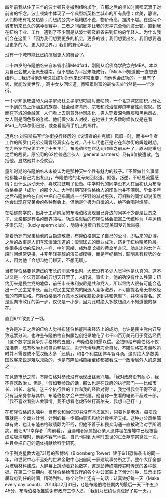 


四年前我从住了三年的波士顿只身搬到纽约求学，自那之后的很长时间都沉湎于对前者的怀念。波士顿集中体现了一个典型新英格兰城市的所有美德：优美，静谧，人们彬彬有礼又热情；而纽约公共环境糟糕不说，物价奇高，拥挤不堪。在这两个城市历来已久的某种竞赛中，二者之间的反差让我的天平完全倾向波士顿。直到我在纽约毕业、工作，遇到了不少同是从波士顿及麻省来到纽约的年轻人。为什么我们会在这里？「因为我们想要更多的机会，更多的钱；我们想要出名，我们想要遇见更多的人，更大的世界。」我们的野心叫到。

没有一个城市能比纽约撑起更大的舞台了。

二十四岁的布隆伯格来自麻省小镇Medford，刚刚从哈佛商学院念完MBA。本以为自己会被入伍派去越南，但不想因为平足未能成行。「Michael知道他一直想去纽约……我记得他对我说过成功对他来说非常重要，而他也会成功的。一旦有了钱，就能改变世界。」高中女友回忆道。而积累财富的最快去处当然是——华尔街。

一个求知欲旺盛的人类学家或社会学家很可能对曼哈顿，一个北京城区面积六分之一不到的岛上所涵盖的族裔、社会经济背景、宗教和政治信仰的丰富性而惊叹。然而在下城的金融区，人们看上去则意外地同质化：男人穿着深色西服和黑色风衣，女人则是同色系的套裙。他们很少和人对视，在地铁上大多数时候仅仅是在看iPad上的华尔街日报，或查看黑莓手机上的邮件。

迈克尔·刘易斯描写华尔街投行经历的《说谎者的扑克牌》风靡一时，而书中作者工作的所罗门兄弟公司曾经真实存在过，八十年代也正是它在华尔街的辉煌时期。在为所罗门兄弟工作了十五年后，布隆伯格在它达到顶峰之前离开了。原因是重组之后的裁员。原公司的62位普通合伙人（general partners）只有6位被遣散，包括他。显然他并不受欢迎。

童年时期的布隆伯格从未被认为是那种天生个性有魅力的孩子。「不管做什么事情他都能以自己为出发点」，布隆伯格的老母亲回忆道。倔强，叛逆，不轻易流露感情；没什么运动天分，喜欢捣鼓电子设备。中学时代的同学没有人在当初认为布隆伯格会是「成功」的那个人。大学时期布隆伯格给人的印象也并不深刻。毕业多年之后布隆伯格在自传中把自己描画成一个狂野的派对男孩，可相熟的同学却说虽然他会出现在兄弟会的各种聚会上，但他是个极为自律的人，绝不会喝得烂醉。

在哈佛商学院，出身于工薪阶层的布隆伯格发现自己身边的同学不少都是巨贾之子，父亲都是有名的商界领袖。功成名就后的布隆伯格会把富二代统称为「幸运精子俱乐部」（lucky sperm club），隐隐中透着自我实现美国梦的优越感。

拿着所罗门兄弟给他的巨额遣散费，布隆伯格创立了自己的公司，即后来的彭博。之后的故事是人们喜欢津津乐道的：滚雪球式的商业成功，跻身于纽约精英阶层。像很多成功的纽约人一样，中年离婚，成为曼哈顿的黄金单身汉。他身边的女伴有段时间经常更换，并非年轻美貌的演员或模特，而是年纪相当，聪明且有权势的女人，因为他「会想和她们聊天，不想无聊」。

当布隆伯格要竞选纽约市长的消息传出时，大概没有多少人觉得他是认真的。这不过又是一个亿万富翁的异想天开罢了，人们说。事实上，他的确没有什么胜算：纽约历来是民主党的地盘，前任市长朱利安尼是共和党人，所以纽约人很有可能会选出一个民主党市长。而此时民主党党内的候选人竞争激烈，不可能提名毫无参政经验的布隆伯格。布隆伯格毫不介意地改换党籍投身到共和党麾下，并获得提名。这是迈向市政厅的第一步，仅仅是一小步，因为此时绝大多数纽约人不知道他的存在。

直到9/11改变了一切。

也许是冲击之后的纽约人觉得布隆伯格能带来经济上的成功，也许是民主党内讧导致选票分流，也许是布隆伯格自掏腰包创纪录地花了七千四百万美元用于竞选经费（这个数字是竞争对手格林的五倍），布隆伯格如愿以偿。金钱带给布隆伯格不仅是选票，还有政治上的自由和独立。由于政治经费完全自付，布隆伯格在考量政策时并不需要或不愿权衡太多「还债」，和各个利益团体斗智斗勇。这对绝大多数美国政客来说是难以想象的，也是布隆伯格自始至终都被看成一个政治局外人的原因之一。

在竞选市长之前，布隆伯格对参政没有表现出丝毫兴趣。「我对政府没有耐心，我不喜欢政治」。但是，「假如我参政的话，那么也是在政府的执行部门——比如市长、州长、总统。这三个执行性的工作和我的经验对得上，我觉得我会干得不错。」只有当亲身参与其中，布隆伯格才会产生兴趣。他自称一生看的电影不超过十部。「我不喜欢看别人做事情。我不想看老虎伍兹打高尔夫，我想自己打！」

在布隆伯格的头脑中，当市长和当CEO并没有本质区别，只要他是老板。每项政策就是一个商业计划，计划的每一步都由事实和统计数字所支撑。这种办公风格简单有效，也让布隆伯格政绩颇为不俗，但他不善于和民众沟通一直被政治对手所诟病。他让9/11幸存者「向前看」，当遇难者家属担心亲人遗体埋在废墟中已经被当成垃圾清理时，他毫不客气地说，自己也只到大学时去世的亡父墓前祭奠过一次，并且会把自己的遗体捐献给科学研究。

位于列克星敦大道731号的彭博塔（Bloomberg Tower）建于9/11恐怖袭击的同一年，和世贸中心不远处的世界金融中心出自同一家建筑事务所之手。整个大厅全部为玻璃材料建成，大屏幕上跳动着彩色数字，这是彭博终端传实时传送的各种数据。在第二个任期内，布隆伯格给市政厅的各个办公室装上了倒计时钟，显示出该届政府到任的时间，精确到秒。每个时钟上还有一句话：认真做好每一天（Make every day count）。2013年12月31日，也是布隆伯格任期内的最后一天下午五点45分，布隆伯格发推感谢市政府工作人员，「我们为纽约认真做好了每一天。」